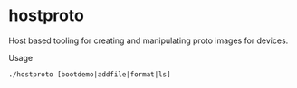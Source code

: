 # hostproto

Host based tooling for creating and manipulating proto images for devices.

Usage

```
./hostproto [bootdemo|addfile|format|ls]
```
